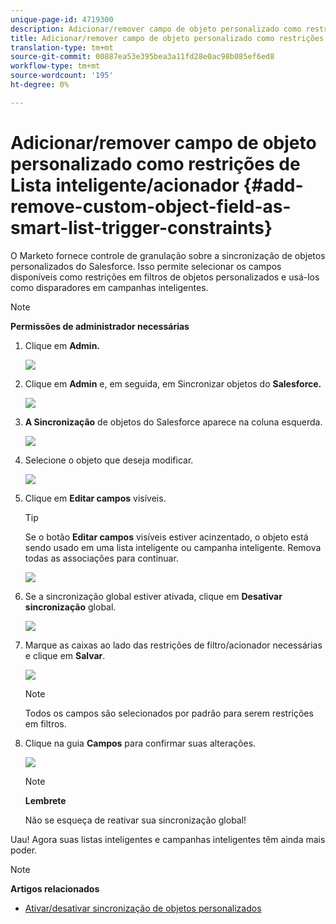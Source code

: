```yaml
---
unique-page-id: 4719300
description: Adicionar/remover campo de objeto personalizado como restrições de Lista inteligente/acionador - Documentos de marketing - Documentação do produto
title: Adicionar/remover campo de objeto personalizado como restrições de Lista inteligente/acionador
translation-type: tm+mt
source-git-commit: 00887ea53e395bea3a11fd28e0ac98b085ef6ed8
workflow-type: tm+mt
source-wordcount: '195'
ht-degree: 0%

---
```



# Adicionar/remover campo de objeto personalizado como restrições de Lista inteligente/acionador {#add-remove-custom-object-field-as-smart-list-trigger-constraints}

O Marketo fornece controle de granulação sobre a sincronização de objetos personalizados do Salesforce. Isso permite selecionar os campos disponíveis como restrições em filtros de objetos personalizados e usá-los como disparadores em campanhas inteligentes.

>[!NOTE]
>
>**Permissões de administrador necessárias**

1. Clique em **Admin.**

   ![](assets/image2014-12-10-13-3a9-3a47.png)

1. Clique em **Admin** e, em seguida, em Sincronizar objetos do **Salesforce.**

   ![](assets/image2015-12-11-15-3a11-3a41.png)

1. **A Sincronização** de objetos do Salesforce aparece na coluna esquerda.

   ![](assets/image2015-12-11-15-3a15-3a15.png)

1. Selecione o objeto que deseja modificar.

   ![](assets/image2014-12-10-13-3a10-3a11.png)

1. Clique em **Editar campos** visíveis.

   >[!TIP]
   >
   >Se o botão **Editar campos** visíveis estiver acinzentado, o objeto está sendo usado em uma lista inteligente ou campanha inteligente. Remova todas as associações para continuar.

   ![](assets/image2014-12-10-13-3a10-3a25.png)

1. Se a sincronização global estiver ativada, clique em **Desativar sincronização** global.

   ![](assets/image2014-12-10-13-3a10-3a36.png)

1. Marque as caixas ao lado das restrições de filtro/acionador necessárias e clique em **Salvar**.

   ![](assets/image2014-12-10-13-3a10-3a47.png)

   >[!NOTE]
   >
   >Todos os campos são selecionados por padrão para serem restrições em filtros.

1. Clique na guia **Campos** para confirmar suas alterações.

   ![](assets/image2014-12-10-13-3a10-3a56.png)

   >[!NOTE]
   >
   >**Lembrete**
   >
   >
   >Não se esqueça de reativar sua sincronização global!

Uau! Agora suas listas inteligentes e campanhas inteligentes têm ainda mais poder.

>[!NOTE]
>
>**Artigos relacionados**
>
>* [Ativar/desativar sincronização de objetos personalizados](enable-disable-custom-object-sync.md)

>



